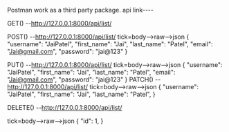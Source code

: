 Postman work as a third party package.
api link----

GET()       --http://127.0.0.1:8000/api/list/

POST()      --http://127.0.0.1:8000/api/list/
                tick=body-->raw-->json
                {
                    "username": "JaiPatel",
                    "first_name": "Jai",
                    "last_name": "Patel",
                    "email": "Jai@gmail.com",
                    "password": "jai@123"
                }

PUT()       --http://127.0.0.1:8000/api/list/
                tick=body-->raw-->json
                {
                    "username": "JaiPatel",
                    "first_name": "Jai",
                    "last_name": "Patel",
                    "email": "Jai@gmail.com",
                    "password": "jai@123"
                }
PATCH()     --http://127.0.0.1:8000/api/list/
                tick=body-->raw-->json
                { "username": "JaiPatel",
                    "first_name": "Jai",
                    "last_name": "Patel",
                }

DELETE()    --http://127.0.0.1:8000/api/list/

tick=body-->raw-->json
                {
                    "id": 1,
                }
